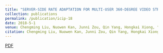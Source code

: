 ```yaml
---
title: "SERVER-SIDE RATE ADAPTATION FOR MULTI-USER 360-DEGREE VIDEO STREAMING"
collection: publications
permalink: /publication/icip-18
date: 2018-5-1
venue: Chengming Liu, Nuowen Kan, Junni Zou, Qin Yang, Hongkai Xiong, "SERVER-SIDE RATE ADAPTATION FOR MULTI-USER 360-DEGREE VIDEO STREAMING",accepted by IEEE International Conference on Image Processing(ICIP-18), 2018.
citation: Chengming Liu, Nuowen Kan, Junni Zou, Qin Yang, Hongkai Xiong, "SERVER-SIDE RATE ADAPTATION FOR MULTI-USER 360-DEGREE VIDEO STREAMING",accepted by IEEE International Conference on Image Processing(ICIP-18), 2018.
---
```

[PDF](https://QinYang12.github.io/files/icip-18.pdf)
